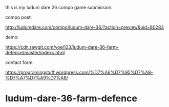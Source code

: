 this is my ludum dare 26 compo game submission.

compo post:

http://ludumdare.com/compo/ludum-dare-36/?action=preview&uid=80283


demo:

https://cdn.rawgit.com/yoel123/ludum-dare-36-farm-defence/master/indexc.html

contact form:

https://programingstuff.wordpress.com/%D7%A6%D7%95%D7%A8-%D7%A7%D7%A9%D7%A8/
# ludum-dare-36-farm-defence

